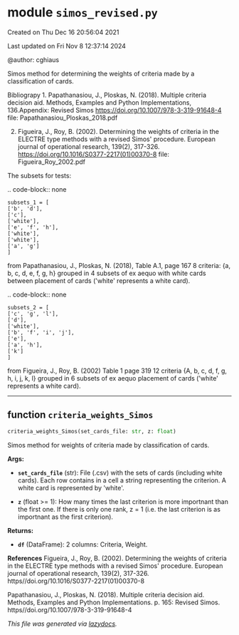 <!-- markdownlint-disable -->

# module `simos_revised.py`
Created on Thu Dec 16 20:56:04 2021 

Last updated on Fri Nov  8 12:37:14 2024

@author: cghiaus 

Simos method for determining the weights of criteria made by a classification of cards. 

Bibliograpy 1. Papathanasiou, J., Ploskas, N. (2018). Multiple criteria decision aid.  Methods, Examples and Python Implementations, 136.Appendix: Revised Simos  https://doi.org/10.1007/978-3-319-91648-4  file: Papathanasiou_Ploskas_2018.pdf 



2. Figueira, J., Roy, B. (2002). Determining the weights of criteria in the  ELECTRE type methods with a revised Simos' procedure. European journal of  operational research, 139(2), 317-326.  https://doi.org/10.1016/S0377-2217(01)00370-8  file: Figueira_Roy_2002.pdf 

The subsets for tests: 

.. code-block:: none

    subsets_1 = [
    ['b', 'd'],  
    ['c'],  
    ['white'],  
    ['e', 'f', 'h'],  
    ['white'],  
    ['white'],  
    ['a', 'g']
    ] 


from Papathanasiou, J., Ploskas, N. (2018), Table A.1, page 167 8 criteria: {a, b, c, d, e, f, g, h} grouped in 4 subsets of ex aequo with white cards between placement of cards ('white' represents a white card). 

.. code-block:: none

    subsets_2 = [
    ['c', 'g', 'l'],  
    ['d'],  
    ['white'],  
    ['b', 'f', 'i', 'j'],  
    ['e'],  
    ['a', 'h'],  
    ['k']
    ] 
    
from Figueira, J., Roy, B. (2002) Table 1 page 319 12 criteria {A, b, c, d, f, g, h, i, j, k, l} grouped in 6 subsets of ex aequo placement of cards ('white' represents a white card).


---

## function `criteria_weights_Simos`

```python
criteria_weights_Simos(set_cards_file: str, z: float)
```

Simos method for weights of criteria made by classification of cards. 



**Args:**
 
 - <b>`set_cards_file`</b> (str):  File (.csv) with the sets of cards (including white cards). Each row contains in a cell a string representing the criterion. A white card is represented by 'white'. 


 - <b>`z`</b> (float >= 1):  How many times the last criterion is more importnant than the first one. If there is only one rank, z = 1 (i.e. the last criterion is as importnant as the first criterion). 



**Returns:**
 
 - <b>`df`</b> (DataFrame):  2 columns: Criteria, Weight. 

**References** 
Figueira, J., Roy, B. (2002). Determining the weights of criteria in the ELECTRE type methods with a revised Simos' procedure. European journal of operational research, 139(2), 317-326. https//doi.org/10.1016/S0377-2217(01)00370-8 

Papathanasiou, J., Ploskas, N. (2018). Multiple criteria decision aid. Methods, Examples and Python Implementations. p. 165:  Revised Simos. https//doi.org/10.1007/978-3-319-91648-4 


_This file was generated via [lazydocs](https://github.com/ml-tooling/lazydocs)._
